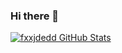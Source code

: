 ### Hi there 👋

[![fxxjdedd GitHub Stats](https://github-readme-stats.vercel.app/api?username=fxxjdedd&show_icons=true&count_private=true)](https://github.com/fxxjdedd)


<!--
**fxxjdedd/fxxjdedd** is a ✨ _special_ ✨ repository because its `README.md` (this file) appears on your GitHub profile.

Here are some ideas to get you started:

- 🔭 I’m currently working on ...
- 🌱 I’m currently learning ...
- 👯 I’m looking to collaborate on ...
- 🤔 I’m looking for help with ...
- 💬 Ask me about ...
- 📫 How to reach me: ...
- 😄 Pronouns: ...
- ⚡ Fun fact: ...
-->
